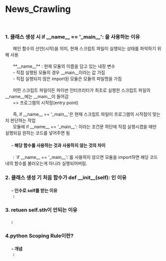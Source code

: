 <h1> News_Crawling </h1>

<br>
<h3> 1. 클래스 생성 시 if __name__ == '_main__': 을 사용하는 이유</h3>
<span style="padding-left: 25px"> 메인 함수의 선언(시작)을 의미, 현재 스크립트 파일이 실행되는 상태를 파악하기 위해 사용 <br> </span><br>
<span style="padding-left: 25px"> **__name__** : 현재 모듈의 이름을 담고 있는 내장 변수 <br></span>
<span style="padding-left: 25px"> - 직접 실행된 모듈의 경우 __main__이라는 값 가짐 </span><br>
<span style="padding-left: 25px"> - 직접 실행되지 않은 import된 모듈은 모듈의 파일명을 가짐</span><br><br>
<span style="padding-left: 25px"> 어떤 스크립트 파일이든 파이썬 인터프리터가 최초로 실행한 스크립트 파일의 __name__에는 __main__이 들어감</span><br>
<span style="padding-left: 25px"> => 프로그램의 시작점(entry  point)<br> </span><br>
<span style="padding-left: 25px"> 즉, if __name__ == '_main__'은 현재 스크립트 파일이 프로그램의 시작점이 맞는지 판단하는 작업</span><br>
<span style="padding-left: 25px"> 모듈에 if __name__ == '_main__': 이라는 조건문 하단에 직접 실행시켰을 때만 실행되길 원하는 코드를 넣어주면 됨</span>

<h4><span style="padding-left: 20px">- 해당 함수를 사용하는 것과 사용하지 않는 것의 차이 <br> </span></h4>
<span style="padding-left: 25px"> : `if __name__ == '_main__':`를 사용하지 않으면 모듈을 import하면 해당 코드 내의 함수를 불러오는게 아니라 실행되어버림.<br></span>

<h3> 2. 클래스 생성 기 처음 함수가 def __init__(self): 인 이유 </h3>
<h4>
<span style="padding-left: 20px">- 인수로 self를 받는 이유 <br> </span>
<span style="padding-left: 25px"> : <br>

</span>

</h4>
<h3> 3. retuen self.sth이 안되는 이유 </h3>
<h4>
<span style="padding-left: 20px"> : <br>

</span>
</h4>
<h3> 4.python Scoping Rule이란? </h3>
<h4>
<span style="padding-left: 20px">- 개념 <br> </span>
<span style="padding-left: 25px"> : <br>

</span>

